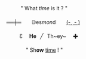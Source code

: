 　　　　" What *time* is it ? "
<br>
<br>
　 ══╪═　　𝔻es*mon*d　　[(-ꞈ - )]()
<br>
<br>
⠀⠀ ⠀　 Ɛ　 **He**⠀╱⠀Th~ey~　 ✚
<br>
<br>
　　 ⠀　　" Sh**ow** [time](https://open.spotify.com/track/6dr7ekfhlbquvsVY8D7gyk?si=9f7e788d644c4066) ! "
